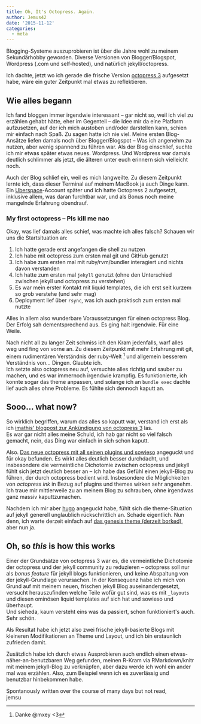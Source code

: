 ```yaml
---
title: Oh, It's Octopress. Again.
author: Jemus42
date: '2015-11-12'
categories:
  - meta
---
```


Blogging-Systeme auszuprobieren ist über die Jahre wohl zu meinem Sekundärhobby geworden. Diverse Versionen von Blogger/Blogspot, Wordpress (.com und self-hosted), und natürlich jekyll/octopress.  

Ich dachte, jetzt wo ich gerade die frische Version [octopress 3](https://github.com/octopress/octopress) aufgesetzt habe, wäre ein guter Zeitpunkt mal etwas zu reflektieren.

## Wie alles begann

Ich fand bloggen immer irgendwie interessant – gar nicht so, weil ich viel zu erzählen gehabt hätte, eher im Gegenteil – die Idee mir da eine Platform aufzusetzen, auf der ich mich austoben und/oder darstellen kann, schien mir einfach nach Spaß. Zu sagen hatte ich nie viel. Meine ersten Blog-Ansätze liefen damals noch über Blogger/Blogspot – Was ich angenehm zu nutzen, aber wenig spannend zu führen war. Als der Blog einschlief, suchte ich mir etwas später etwas neues. Wordpress. Und Wordpress war damals deutlich schlimmer als jetzt, die älteren unter euch erinnern sich vielleicht noch.  

Auch der Blog schlief ein, weil es mich langweilte. Zu diesem Zeitpunkt lernte ich, dass dieser Terminal auf meinem MacBook ja auch Dinge kann. Ein [Uberspace](https://uberspace.de)-Account später und ich hatte Octopress 2 aufgesetzt, inklusive allem, was daran furchtbar war, und als Bonus noch meine mangelnde Erfahrung obendrauf.

### My first octopress – Pls kill me nao

Okay, was lief damals alles schief, was machte ich alles falsch? Schauen wir uns die Startsituation an:

1. Ich hatte gerade erst angefangen die shell zu nutzen
2. Ich habe mit octopress zum ersten mal git und GitHub genutzt
3. Ich habe zum ersten mal mit ruby/rvm/bundler interagiert und nichts davon verstanden
4. Ich hatte zum ersten mal `jekyll` genutzt (ohne den Unterschied zwischen jekyll und octopress zu verstehen)
5. Es war mein erster Kontakt mit liquid templates, die ich erst seit kurzem so grob verstehe (und sehr mag)
6. Deployment lief über `rsync`, was ich auch praktisch zum ersten mal nutzte

Alles in allem also wunderbare Voraussetzungen für einen octopress Blog. Der Erfolg sah dementsprechend aus. Es ging halt irgendwie. Für eine Weile.  

Nach nicht all zu langer Zeit schmiss ich den Kram jedenfalls, warf alles weg und fing von vorne an. Zu diesem Zeitpunkt mit mehr Erfahrung mit git, einem rudimentären Verständnis der ruby-Welt [^1] und allgemein besserem Verständnis von… Dingen. Glaubte ich.  
Ich setzte also octopress neu auf, versuchte alles richtig und sauber zu machen, und es war immernoch irgendwie krampfig. Es funktionierte, ich konnte sogar das theme anpassen, und solange ich an `bundle exec` dachte lief auch alles ohne Probleme. Es fühlte sich dennoch kaputt an.

## Sooo… what now?

So wirklich begriffen, warum das alles so kaputt war, verstand ich erst als ich [imathis' blogpost zur Ankündigung von octopress 3](http://octopress.org/2015/01/15/octopress-3.0-is-coming/) las.  
Es war gar nicht alles meine Schuld, ich hab gar nicht so viel falsch gemacht, nein, das Ding war einfach in sich schon kaputt.

Also. [Das neue octopress mit all seinen plugins und sowieso](https://github.com/octopress) angeguckt und für okay befunden. Es wirkt alles deutlich besser durchdacht, und insbesondere die vermeintliche Dichotomie zwischen octopress und jekyll fühlt sich jetzt deutlich besser an – Ich habe das Gefühl einen jekyll-Blog zu führen, der durch octopress bedient wird. Insbesondere die Möglichkeiten von *octopress ink* in Bezug auf plugins und themes wirken sehr angenehm. Ich traue mir mittlerweile zu an meinem Blog zu schrauben, ohne irgendwas ganz massiv kaputtzumachen.  

Nachdem ich mir aber [hugo](https://gohugo.io) angeguckt habe, fühlt sich die theme-Situation auf jekyll generell unglaublich rückschrittlich an. Schade eigentlich. Nun denn, ich warte derzeit einfach auf [das genesis theme (derzeit borked)](https://github.com/octopress/genesis-theme/issues/45), aber nun ja.

## Oh, so *this* is how this works

Einer der Grundsätze von octopress 3 war es, die vermeintliche Dichotomie der octopress und der jekyll community zu reduzieren – octopress soll nur als *bonus feature* für jekyll blogs funktionieren, und keine Abspaltung von der jekyll-Grundlage verursachen. In der Konsequenz habe ich mich von Grund auf mit meinem neuen, frischen jekyll Blog auseinandergesetzt, versucht herauszufinden welche Teile wofür gut sind, was es mit `_layouts` und diesen ominösen liquid templates auf sich hat und sowieso und überhaupt.  
Und sieheda, kaum versteht eins was da passiert, schon funktioniert's auch. Sehr schön.  

Als Resultat habe ich jetzt also zwei frische jekyll-basierte Blogs mit kleineren Modifikationen an Theme und Layout, und ich bin erstaunlich zufrieden damit.  

Zusätzlich habe ich durch etwas Ausprobieren auch endlich einen etwas-näher-an-benutzbaren Weg gefunden, meinen R-Kram via RMarkdown/knitr mit meinem jekyll-Blog zu verknüpfen, aber dazu werde ich wohl ein ander mal was erzählen. Also, zum Beispiel wenn ich es zuverlässig und benutzbar hinbekommen habe.

Spontanously written over the course of many days but not read,  
jemsu


[^1]: Danke @mxey <3
